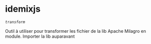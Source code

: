 # idemixjs

*`transform`*

Outil à utiliser pour transformer les fichier de la lib Apache Milagro en module.
Importer la lib auparavant
